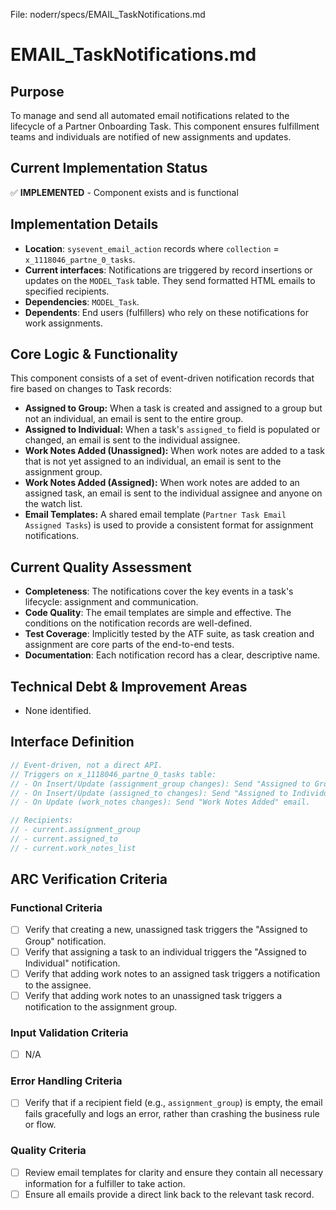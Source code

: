 File: noderr/specs/EMAIL_TaskNotifications.md

# EMAIL_TaskNotifications.md

## Purpose
To manage and send all automated email notifications related to the lifecycle of a Partner Onboarding Task. This component ensures fulfillment teams and individuals are notified of new assignments and updates.

## Current Implementation Status
✅ **IMPLEMENTED** - Component exists and is functional

## Implementation Details
- **Location**: `sysevent_email_action` records where `collection` = `x_1118046_partne_0_tasks`.
- **Current interfaces**: Notifications are triggered by record insertions or updates on the `MODEL_Task` table. They send formatted HTML emails to specified recipients.
- **Dependencies**: `MODEL_Task`.
- **Dependents**: End users (fulfillers) who rely on these notifications for work assignments.

## Core Logic & Functionality
This component consists of a set of event-driven notification records that fire based on changes to Task records:
-   **Assigned to Group:** When a task is created and assigned to a group but not an individual, an email is sent to the entire group.
-   **Assigned to Individual:** When a task's `assigned_to` field is populated or changed, an email is sent to the individual assignee.
-   **Work Notes Added (Unassigned):** When work notes are added to a task that is not yet assigned to an individual, an email is sent to the assignment group.
-   **Work Notes Added (Assigned):** When work notes are added to an assigned task, an email is sent to the individual assignee and anyone on the watch list.
-   **Email Templates:** A shared email template (`Partner Task Email Assigned Tasks`) is used to provide a consistent format for assignment notifications.

## Current Quality Assessment
- **Completeness**: The notifications cover the key events in a task's lifecycle: assignment and communication.
- **Code Quality**: The email templates are simple and effective. The conditions on the notification records are well-defined.
- **Test Coverage**: Implicitly tested by the ATF suite, as task creation and assignment are core parts of the end-to-end tests.
- **Documentation**: Each notification record has a clear, descriptive name.

## Technical Debt & Improvement Areas
- None identified.

## Interface Definition
```javascript
// Event-driven, not a direct API.
// Triggers on x_1118046_partne_0_tasks table:
// - On Insert/Update (assignment_group changes): Send "Assigned to Group" email.
// - On Insert/Update (assigned_to changes): Send "Assigned to Individual" email.
// - On Update (work_notes changes): Send "Work Notes Added" email.

// Recipients:
// - current.assignment_group
// - current.assigned_to
// - current.work_notes_list
```

## ARC Verification Criteria

### Functional Criteria
- [ ] Verify that creating a new, unassigned task triggers the "Assigned to Group" notification.
- [ ] Verify that assigning a task to an individual triggers the "Assigned to Individual" notification.
- [ ] Verify that adding work notes to an assigned task triggers a notification to the assignee.
- [ ] Verify that adding work notes to an unassigned task triggers a notification to the assignment group.

### Input Validation Criteria  
- [ ] N/A

### Error Handling Criteria
- [ ] Verify that if a recipient field (e.g., `assignment_group`) is empty, the email fails gracefully and logs an error, rather than crashing the business rule or flow.

### Quality Criteria
- [ ] Review email templates for clarity and ensure they contain all necessary information for a fulfiller to take action.
- [ ] Ensure all emails provide a direct link back to the relevant task record.